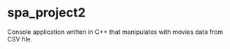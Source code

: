# spa_project2

Console application written in C++ that manipulates with movies data from CSV file.
